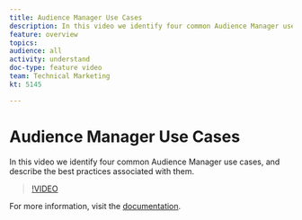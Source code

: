 ```yaml
---
title: Audience Manager Use Cases
description: In this video we identify four common Audience Manager use cases, and describe the best practices associated with them.
feature: overview
topics: 
audience: all
activity: understand
doc-type: feature video
team: Technical Marketing
kt: 5145

---
```


# Audience Manager Use Cases

In this video we identify four common Audience Manager use cases, and describe the best practices associated with them.

>[!VIDEO](https://video.tv.adobe.com/v/33975/?quality=12)

For more information, visit the [documentation](https://docs.adobe.com/content/help/en/audience-manager/user-guide/aam-home.html).
